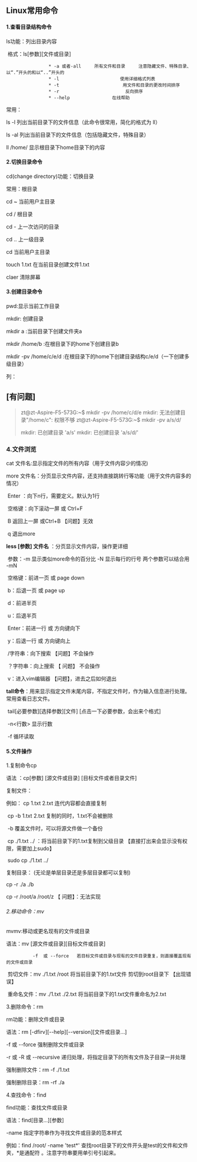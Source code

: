 ## Linux常用命令

#### 1.查看目录结构命令

ls功能：列出目录内容

​		格式：ls[参数][文件或目录]

					* -a 或者-all     所有文件和目录     注意隐藏文件、特殊目录、以“.”开头的和以“..”开头的
					* -l                       使用详细格式列表
					* -t                        用文件和目录的更改时间排序
					* -r                         反向排序
					* --help                在线帮助

常用：

ls  -l       列出当前目录下的文件信息（此命令很常用，简化的格式为 ll）

ls  -al      列出当前目录下的文件信息（包括隐藏文件，特殊目录）

ll  /home/   显示根目录下home目录下的内容           

#### 2.切换目录命令

cd(change directory)功能：切换目录

常用：根目录

cd ~    当前用户主目录

cd /      根目录

cd -       上一次访问的目录

cd ..      上一级目录

cd           当前用户主目录

touch 1.txt       在当前目录创建文件1.txt

claer   清除屏幕

#### 3.创建目录命令

pwd:显示当前工作目录

mkdir: 创建目录

mkdir  a :当前目录下创建文件夹a

mkdir  /home/b  :在根目录下的home下创建目录b

mkdir  -pv  /home/c/e/d :在根目录下的home下创建目录结构c/e/d（一下创建多级目录）

列：

## [有问题]

> zt@zt-Aspire-F5-573G:~$ mkdir -pv /home/c/d/e
> mkdir: 无法创建目录"/home/c": 权限不够
> zt@zt-Aspire-F5-573G:~$ mkdir -pv a/s/d/
>
> mkdir: 已创建目录 'a/s'
> mkdir: 已创建目录 'a/s/d/'

### 4.文件浏览

cat 文件名:显示指定文件的所有内容（用于文件内容少的情况)

more 文件名：分页显示文件内容，还支持直接跳转行等功能（用于文件内容多的情况）

​               Enter ：向下n行，需要定义。默认为1行

​               空格键：向下滚动一屏 或 Ctrl+F

​                B  返回上一屏 或Ctrl+B                  【问题】无效

​                 q  退出more

**less [参数] 文件名** ：分页显示文件内容，操作更详细

​         参数：-m 显示类似more命令的百分比    -N  显示每行的行号   两个参数可以结合用 -mN

​          空格键：前进一页 或 page down

​            b：后退一页  或 page up

​          d：前进半页

​			u：后退半页

​			Enter：前进一行 或 方向键向下

​			y：后退一行 或 方向键向上

​			/字符串：向下搜索                      【问题】不会操作

​			？字符串：向上搜索                   【 问题】    不会操作

​			v：进入vim编辑器                        【问题】，进去之后如何退出

**tall命令**：用来显示指定文件末尾内容，不指定文件时，作为输入信息进行处理。常用查看日志文件。

​                  tail[必要参数][选择参数][文件]            [点击一下必要参数，会出来个格式]

​                -n<行数> 显示行数

​                -f 循环读取

#### 5.文件操作

1.复制命令cp

语法 ：cp[参数] [源文件或目录] [目标文件或者目录文件]

复制文件：

   例如： cp 1.txt    2.txt   连代内容都会直接复制

​                 cp -b 1.txt   2.txt   复制的同时，1.txt不会被删除

​                         -b     覆盖文件时，可以将源文件做一个备份

​                  cp ./1.txt ../    ：将当前目录下的1.txt复制到父级目录  【直接打出来会显示没有权限，需要加上sudo】

​                                      sudo cp ./1.txt ../  

复制目录：  (无论是单层目录还是多层目录都可以复制)

cp  -r  ./a  ./b

cp  -r  /root/a  /root/z                                                                                                 【 问题】：无法实现

###### 2.移动命令：mv

 mvmv:移动或更名现有的文件或目录

  语法：mv [源文件或目录][目标文件或目录]

              -f  或 --force   若目标文件或目录与现有的文件目录重复，则直接覆盖现有的文件或目录

​       剪切文件：mv    ./1.txt    /root    将当前目录下的1.txt文件 剪切到root目录下       【出现错误】

​       重命名文件：mv  ./1.txt   ./2.txt      将当前目录下的1.txt文件重命名为2.txt

3.删除命令：rm

rm功能：删除文件或目录

语法：rm [-dfirv][--help][--version][文件或目录...]

-f 或 --force   强制删除文件或目录

-r 或 -R 或 --recursive   递归处理，将指定目录下的所有文件及子目录一并处理

强制删除文件：rm   -f   ./1.txt      

强制删除目录：rm   -rf   ./a      


4.查找命令：find

find功能：查找文件或目录

语法：find[目录...][参数]

-name  指定字符串作为寻找文件或目录的范本样式

例如：find  /root/  -name  'test*'   查找root目录下的文件开头是test的文件和文件夹，*是通配符 。注意字符串要用单引号引起来。
